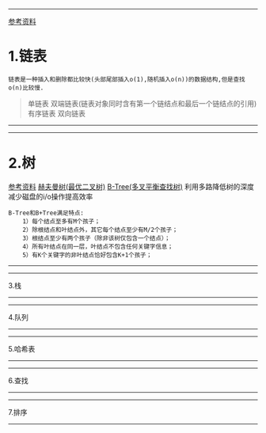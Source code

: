 ------
[参考资料](http://blog.csdn.net/u012152619/article/details/41889329#t1)
##
# 1.链表
    链表是一种插入和删除都比较快(头部尾部插入o(1),随机插入o(n))的数据结构,但是查找o(n)比较慢.
> 单链表
> 双端链表(链表对象同时含有第一个链结点和最后一个链结点的引用)
> 有序链表
> 双向链表

------

------
# 2.树
[参考资料](https://www.zybuluo.com/guoxs/note/242219#一树的基本概念)
[赫夫曼树(最优二叉树)](http://blog.csdn.net/ns_code/article/details/19174553)
[B-Tree(多叉平衡查找树)](http://blog.csdn.net/v_july_v/article/details/6530142)
    利用多路降低树的深度减少磁盘的i/o操作提高效率
```
B-Tree和B+Tree满足特点:
    1）每个结点至多有M个孩子；
    2）除根结点和叶结点外，其它每个结点至少有M/2个孩子；
    3）根结点至少有两个孩子（除非该树仅包含一个结点）；
    4）所有叶结点在同一层，叶结点不包含任何关键字信息；
    5）有K个关键字的非叶结点恰好包含K+1个孩子；
```

------

------
3.栈

------

------
4.队列

------

------
5.哈希表

------

------
6.查找

------

------
7.排序

------